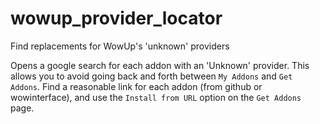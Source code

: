 # wowup_provider_locator
Find replacements for WowUp's 'unknown' providers

Opens a google search for each addon with an 'Unknown' provider. This allows you to avoid going back and forth between `My Addons` and `Get Addons`. Find a reasonable link for each addon (from github or wowinterface), and use the `Install from URL` option on the `Get Addons` page.
